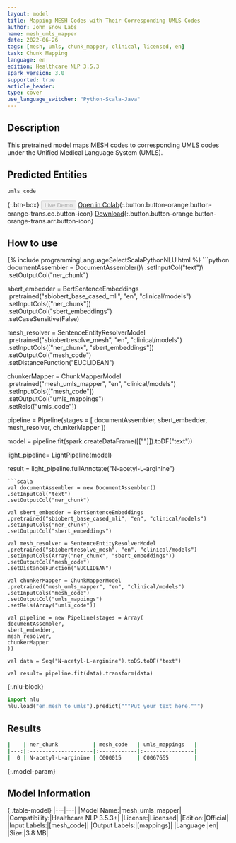 ```yaml
---
layout: model
title: Mapping MESH Codes with Their Corresponding UMLS Codes
author: John Snow Labs
name: mesh_umls_mapper
date: 2022-06-26
tags: [mesh, umls, chunk_mapper, clinical, licensed, en]
task: Chunk Mapping
language: en
edition: Healthcare NLP 3.5.3
spark_version: 3.0
supported: true
article_header:
type: cover
use_language_switcher: "Python-Scala-Java"
---
```


## Description

This pretrained model maps MESH codes to corresponding UMLS codes under the Unified Medical Language System (UMLS).

## Predicted Entities

`umls_code`

{:.btn-box}
<button class="button button-orange" disabled>Live Demo</button>
[Open in Colab](https://colab.research.google.com/github/JohnSnowLabs/spark-nlp-workshop/blob/master/tutorials/Certification_Trainings/Healthcare/26.Chunk_Mapping.ipynb){:.button.button-orange.button-orange-trans.co.button-icon}
[Download](https://s3.amazonaws.com/auxdata.johnsnowlabs.com/clinical/models/mesh_umls_mapper_en_3.5.3_3.0_1656281333787.zip){:.button.button-orange.button-orange-trans.arr.button-icon}

## How to use



<div class="tabs-box" markdown="1">
{% include programmingLanguageSelectScalaPythonNLU.html %}
```python
documentAssembler = DocumentAssembler()\
.setInputCol("text")\
.setOutputCol("ner_chunk")

sbert_embedder = BertSentenceEmbeddings\
.pretrained("sbiobert_base_cased_mli", "en", "clinical/models")\
.setInputCols(["ner_chunk"])\
.setOutputCol("sbert_embeddings")\
.setCaseSensitive(False)

mesh_resolver = SentenceEntityResolverModel\
.pretrained("sbiobertresolve_mesh", "en", "clinical/models") \
.setInputCols(["ner_chunk", "sbert_embeddings"]) \
.setOutputCol("mesh_code")\
.setDistanceFunction("EUCLIDEAN")

chunkerMapper = ChunkMapperModel\
.pretrained("mesh_umls_mapper", "en", "clinical/models")\
.setInputCols(["mesh_code"])\
.setOutputCol("umls_mappings")\
.setRels(["umls_code"])


pipeline = Pipeline(stages = [
documentAssembler,
sbert_embedder,
mesh_resolver,
chunkerMapper
])

model = pipeline.fit(spark.createDataFrame([[""]]).toDF("text"))

light_pipeline= LightPipeline(model)

result = light_pipeline.fullAnnotate("N-acetyl-L-arginine")
```
```scala
val documentAssembler = new DocumentAssembler()
.setInputCol("text")
.setOutputCol("ner_chunk")

val sbert_embedder = BertSentenceEmbeddings
.pretrained("sbiobert_base_cased_mli", "en", "clinical/models")
.setInputCols("ner_chunk")
.setOutputCol("sbert_embeddings")

val mesh_resolver = SentenceEntityResolverModel
.pretrained("sbiobertresolve_mesh", "en", "clinical/models")
.setInputCols(Array("ner_chunk", "sbert_embeddings"))
.setOutputCol("mesh_code")
.setDistanceFunction("EUCLIDEAN")

val chunkerMapper = ChunkMapperModel
.pretrained("mesh_umls_mapper", "en", "clinical/models")
.setInputCols("mesh_code")
.setOutputCol("umls_mappings")
.setRels(Array("umls_code"))

val pipeline = new Pipeline(stages = Array(
documentAssembler,
sbert_embedder,
mesh_resolver,
chunkerMapper
))

val data = Seq("N-acetyl-L-arginine").toDS.toDF("text")

val result= pipeline.fit(data).transform(data)
```


{:.nlu-block}
```python
import nlu
nlu.load("en.mesh_to_umls").predict("""Put your text here.""")
```

</div>

## Results

```bash
|    | ner_chunk           | mesh_code   | umls_mappings   |
|---:|:--------------------|:------------|:----------------|
|  0 | N-acetyl-L-arginine | C000015     | C0067655        |
```

{:.model-param}
## Model Information

{:.table-model}
|---|---|
|Model Name:|mesh_umls_mapper|
|Compatibility:|Healthcare NLP 3.5.3+|
|License:|Licensed|
|Edition:|Official|
|Input Labels:|[mesh_code]|
|Output Labels:|[mappings]|
|Language:|en|
|Size:|3.8 MB|
